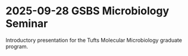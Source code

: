 # 2025-09-28 GSBS Microbiology Seminar

Introductory presentation for the Tufts Molecular Microbiology graduate program.
